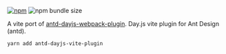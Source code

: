 [![npm](https://img.shields.io/npm/v/antd-dayjs-vite-plugin)](https://www.npmjs.com/package/antd-dayjs-vite-plugin) ![npm bundle size](https://img.shields.io/bundlephobia/minzip/antd-dayjs-vite-plugin)

A vite port of [antd-dayjs-webpack-plugin](https://github.com/ant-design/antd-dayjs-webpack-plugin). Day.js vite plugin for Ant Design (antd). 

`yarn add antd-dayjs-vite-plugin`

